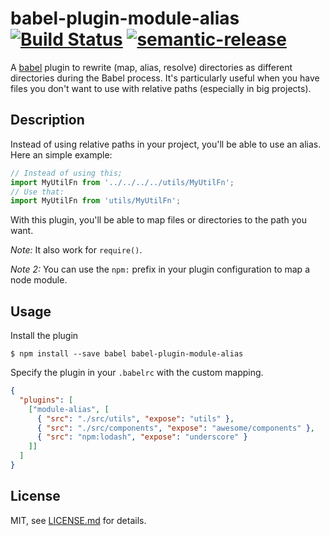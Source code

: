 # babel-plugin-module-alias [![Build Status][travis-image]][travis-url] [![semantic-release][semantic-release-image]][semantic-release-url]

A [babel](http://babeljs.io) plugin to rewrite (map, alias, resolve) directories as different directories during the Babel process. It's particularly useful when you have files you don't want to use with relative paths (especially in big projects).

## Description

Instead of using relative paths in your project, you'll be able to use an alias. Here an simple example:
```js
// Instead of using this;
import MyUtilFn from '../../../../utils/MyUtilFn';
// Use that:
import MyUtilFn from 'utils/MyUtilFn';
```
With this plugin, you'll be able to map files or directories to the path you want.

_Note:_ It also work for `require()`.

_Note 2:_ You can use the `npm:` prefix in your plugin configuration to map a node module.


## Usage

Install the plugin

```
$ npm install --save babel babel-plugin-module-alias
```

Specify the plugin in your `.babelrc` with the custom mapping.
```json
{
  "plugins": [
    ["module-alias", [
      { "src": "./src/utils", "expose": "utils" },
      { "src": "./src/components", "expose": "awesome/components" },
      { "src": "npm:lodash", "expose": "underscore" }
    ]]
  ]
}
```

## License

MIT, see [LICENSE.md](/LICENSE.md) for details.


[travis-image]: https://travis-ci.org/tleunen/babel-plugin-module-alias.svg?branch=master
[travis-url]: https://travis-ci.org/tleunen/babel-plugin-module-alias
[semantic-release-image]: https://img.shields.io/badge/%20%20%F0%9F%93%A6%F0%9F%9A%80-semantic--release-e10079.svg
[semantic-release-url]: https://github.com/semantic-release/semantic-release
